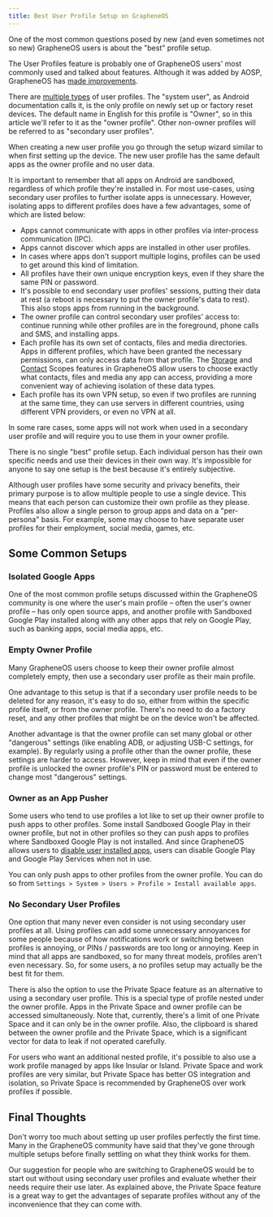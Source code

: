 ```yaml
---
title: Best User Profile Setup on GrapheneOS
---
```


One of the most common questions posed by new (and even sometimes not so new) GrapheneOS users is about the "best" profile setup.

The User Profiles feature is probably one of GrapheneOS users' most commonly used and talked about features. Although it was added by AOSP, GrapheneOS has [made improvements](https://grapheneos.org/features#improved-user-profiles).

There are [multiple types](https://source.android.com/docs/devices/admin/multi-user#categories_of_users) of user profiles. The "system user", as Android documentation calls it, is the only profile on newly set up or factory reset devices. The default name in English for this profile is "Owner", so in this article we'll refer to it as the "owner profile". Other non-owner profiles will be referred to as "secondary user profiles".

When creating a new user profile you go through the setup wizard similar to when first setting up the device. The new user profile has the same default apps as the owner profile and no user data.

It is important to remember that all apps on Android are sandboxed, regardless of which profile they're installed in. For most use-cases, using secondary user profiles to further isolate apps is unnecessary. However, isolating apps to different profiles does have a few advantages, some of which are listed below:

- Apps cannot communicate with apps in other profiles via inter-process communication (IPC).
- Apps cannot discover which apps are installed in other user profiles.
- In cases where apps don't support multiple logins, profiles can be used to get around this kind of limitation.
- All profiles have their own unique encryption keys, even if they share the same PIN or password.
- It's possible to end secondary user profiles' sessions, putting their data at rest (a reboot is necessary to put the owner profile's data to rest). This also stops apps from running in the background.
- The owner profile can control secondary user profiles' access to: continue running while other profiles are in the foreground, phone calls and SMS, and installing apps.
- Each profile has its own set of contacts, files and media directories. Apps in different profiles, which have been granted the necessary permissions, can only access data from that profile. The [Storage](https://grapheneos.org/features#storage-scopes) and [Contact](https://grapheneos.org/features#contact-scopes) Scopes features in GrapheneOS allow users to choose exactly what contacts, files and media any app can access, providing a more convenient way of achieving isolation of these data types.
- Each profile has its own VPN setup, so even if two profiles are running at the same time, they can use servers in different countries, using different VPN providers, or even no VPN at all.

In some rare cases, some apps will not work when used in a secondary user profile and will require you to use them in your owner profile.

There is no single "best" profile setup. Each individual person has their own specific needs and use their devices in their own way. It's impossible for anyone to say one setup is the best because it's entirely subjective.

Although user profiles have some security and privacy benefits, their primary purpose is to allow multiple people to use a single device. This means that each person can customize their own profile as they please. Profiles also allow a single person to group apps and data on a "per-persona" basis. For example, some may choose to have separate user profiles for their employment, social media, games, etc.

## Some Common Setups

### Isolated Google Apps

One of the most common profile setups discussed within the GrapheneOS community is one where the user's main profile – often the user's owner profile – has only open source apps, and another profile with Sandboxed Google Play installed along with any other apps that rely on Google Play, such as banking apps, social media apps, etc.

### Empty Owner Profile

Many GrapheneOS users choose to keep their owner profile almost completely empty, then use a secondary user profile as their main profile.

One advantage to this setup is that if a secondary user profile needs to be deleted for any reason, it's easy to do so, either from within the specific profile itself, or from the owner profile. There's no need to do a factory reset, and any other profiles that might be on the device won't be affected.

Another advantage is that the owner profile can set many global or other "dangerous" settings (like enabling ADB, or adjusting USB-C settings, for example). By regularly using a profile other than the owner profile, these settings are harder to access. However, keep in mind that even if the owner profile is unlocked the owner profile's PIN or password must be entered to change most "dangerous" settings.

### Owner as an App Pusher

Some users who tend to use profiles a lot like to set up their owner profile to push apps to other profiles. Some install Sandboxed Google Play in their owner profile, but not in other profiles so they can push apps to profiles where Sandboxed Google Play is not installed. And since GrapheneOS allows users to [disable user installed apps](https://grapheneos.org/features#user-installed-apps-can-be-disabled), users can disable Google Play and Google Play Services when not in use.

You can only push apps to other profiles from the owner profile. You can do so from `Settings > System > Users > Profile > Install available apps`.

### No Secondary User Profiles

One option that many never even consider is not using secondary user profiles at all. Using profiles can add some unnecessary annoyances for some people because of how notifications work or switching between profiles is annoying, or PINs / passwords are too long or annoying. Keep in mind that all apps are sandboxed, so for many threat models, profiles aren't even necessary. So, for some users, a no profiles setup may actually be the best fit for them.

There is also the option to use the Private Space feature as an alternative to using a secondary user profile. This is a special type of profile nested under the owner profile. Apps in the Private Space and owner profile can be accessed simultaneously. Note that, currently, there's a limit of one Private Space and it can only be in the owner profile. Also, the clipboard is shared between the owner profile and the Private Space, which is a significant vector for data to leak if not operated carefully.

For users who want an additional nested profile, it's possible to also use a work profile managed by apps like Insular or Island. Private Space and work profiles are very similar, but Private Space has better OS integration and isolation, so Private Space is recommended by GrapheneOS over work profiles if possible.

## Final Thoughts

Don't worry too much about setting up user profiles perfectly the first time. Many in the GrapheneOS community have said that they've gone through multiple setups before finally settling on what they think works for them.

Our suggestion for people who are switching to GrapheneOS would be to start out without using secondary user profiles and evaluate whether their needs require their use later. As explained above, the Private Space feature is a great way to get the advantages of separate profiles without any of the inconvenience that they can come with.